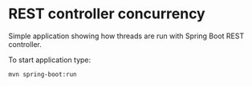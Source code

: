 # REST controller concurrency

Simple application showing how threads are run with Spring Boot REST controller.

To start application type:
```
mvn spring-boot:run
```